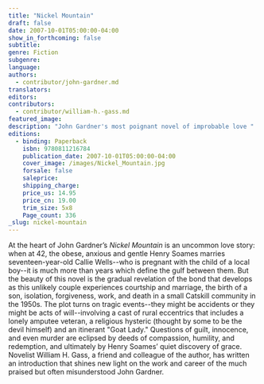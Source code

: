 ```yaml
---
title: "Nickel Mountain"
draft: false
date: 2007-10-01T05:00:00-04:00
show_in_forthcoming: false
subtitle:
genre: Fiction
subgenre:
language:
authors:
  - contributor/john-gardner.md
translators:
editors:
contributors:
  - contributor/william-h.-gass.md
featured_image:
description: "John Gardner's most poignant novel of improbable love "
editions:
  - binding: Paperback
    isbn: 9780811216784
    publication_date: 2007-10-01T05:00:00-04:00
    cover_image: /images/Nickel_Mountain.jpg
    forsale: false
    saleprice:
    shipping_charge:
    price_us: 14.95
    price_cn: 19.00
    trim_size: 5x8
    Page_count: 336
_slug: nickel-mountain
---
```


At the heart of John Gardner’s _Nickel Mountain_ is an uncommon love story: when at 42, the obese, anxious and gentle Henry Soames marries seventeen-year-old Callie Wells--who is pregnant with the child of a local boy--it is much more than years which define the gulf between them. But the beauty of this novel is the gradual revelation of the bond that develops as this unlikely couple experiences courtship and marriage, the birth of a son, isolation, forgiveness, work, and death in a small Catskill community in the 1950s. The plot turns on tragic events--they might be accidents or they might be acts of will--involving a cast of rural eccentrics that includes a lonely amputee veteran, a religious hysteric (thought by some to be the devil himself) and an itinerant "Goat Lady." Questions of guilt, innocence, and even murder are eclipsed by deeds of compassion, humility, and redemption, and ultimately by Henry Soames’ quiet discovery of grace. Novelist William H. Gass, a friend and colleague of the author, has written an introduction that shines new light on the work and career of the much praised but often misunderstood John Gardner.

